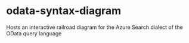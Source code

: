 # odata-syntax-diagram
Hosts an interactive railroad diagram for the Azure Search dialect of the OData query language
